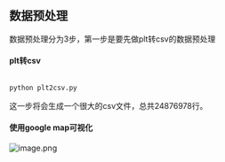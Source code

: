 
## 数据预处理

数据预处理分为3步，第一步是要先做plt转csv的数据预处理

#### plt转csv
 
```python

python plt2csv.py

```

这一步将会生成一个很大的csv文件，总共24876978行。

#### 使用google map可视化


![image.png](https://upload-images.jianshu.io/upload_images/5786775-96ee5b6bcb792f72.png?imageMogr2/auto-orient/strip%7CimageView2/2/w/1240)





